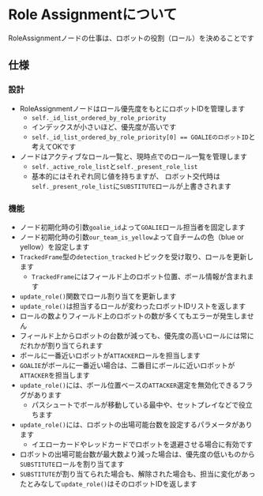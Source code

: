 # Role Assignmentについて

RoleAssignmentノードの仕事は、ロボットの役割（ロール）を決めることです

## 仕様

### 設計

- RoleAssignmentノードはロール優先度をもとにロボットIDを管理します
  - `self._id_list_ordered_by_role_priority`
  - インデックスが小さいほど、優先度が高いです
  - `self._id_list_ordered_by_role_priority[0] == GOALIEのロボットID`と考えてOKです
- ノードはアクティブなロール一覧と、現時点でのロール一覧を管理します
  - `self._active_role_list`と`self._present_role_list`
  - 基本的にはそれぞれ同じ値を持ちますが、
ロボット交代時は`self._present_role_list`に`SUBSTITUTE`ロールが上書きされます

### 機能

- ノード初期化時の引数`goalie_id`よって`GOALIE`ロール担当者を固定します
- ノード初期化時の引数`our_team_is_yellow`よって自チームの色（blue or yellow）を設定します
- `TrackedFrame`型の`detection_tracked`トピックを受け取り、ロールを更新します
  - `TrackedFrame`にはフィールド上のロボット位置、ボール情報が含まれます
- `update_role()`関数でロール割り当てを更新します
- `update_role()`は担当するロールが変わったロボットIDリストを返します
- ロールの数よりフィールド上のロボットの数が多くてもエラーが発生しません
- フィールド上からロボットの台数が減っても、優先度の高いロールには常にだれかが割り当てられます
- ボールに一番近いロボットが`ATTACKER`ロールを担当します
- `GOALIE`がボールに一番近い場合は、二番目にボールに近いロボットが`ATTACKER`を担当します
- `update_role()`には、ボール位置ベースの`ATTACKER`選定を無効化できるフラグがあります
  - パスシュートでボールが移動している最中や、セットプレイなどで役立ちます
- `update_role()`には、ロボットの出場可能台数を設定するパラメータがあります
  - イエローカードやレッドカードでロボットを退避させる場合に有効です
- ロボットの出場可能台数が最大数より減った場合は、優先度の低いものから`SUBSTITUTE`ロールを割り当てます
- `SUBSTITUTE`が割り当てられた場合も、解除された場合も、担当に変化があったとみなして`update_role()`はそのロボットIDを返します
